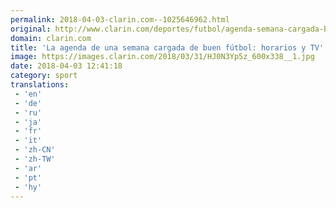 ```yaml
---
permalink: 2018-04-03-clarin.com--1025646962.html
original: http://www.clarin.com/deportes/futbol/agenda-semana-cargada-buen-futbol-horarios-tv_0_SkI5L1-oG.html
domain: clarin.com
title: 'La agenda de una semana cargada de buen fútbol: horarios y TV'
image: https://images.clarin.com/2018/03/31/HJ0N3Yp5z_600x338__1.jpg
date: 2018-04-03 12:41:18
category: sport
translations: 
 - 'en'
 - 'de'
 - 'ru'
 - 'ja'
 - 'fr'
 - 'it'
 - 'zh-CN'
 - 'zh-TW'
 - 'ar'
 - 'pt'
 - 'hy'
---
```


